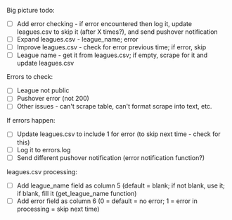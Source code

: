 Big picture todo:

- [ ] Add error checking - if error encountered then log it, update leagues.csv to skip it (after X times?), and send pushover notification
- [ ] Expand leagues.csv - league_name; error
- [ ] Improve leagues.csv - check for error previous time; if error, skip
- [ ] League name - get it from leagues.csv; if empty, scrape for it and update leagues.csv

Errors to check:

- [ ] League not public
- [ ] Pushover error (not 200)
- [ ] Other issues - can't scrape table, can't format scrape into text, etc.

If errors happen:

- [ ] Update leagues.csv to include 1 for error (to skip next time - check for this)
- [ ] Log it to errors.log
- [ ] Send different pushover notification (error notification function?)

leagues.csv processing:

- [ ] Add league_name field as column 5 (default = blank; if not blank, use it; if blank, fill it (get_league_name function)
- [ ] Add error field as column 6 (0 = default = no error; 1 = error in processing = skip next time)
